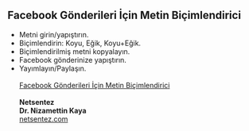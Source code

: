 ## Facebook Gönderileri İçin Metin Biçimlendirici
- Metni girin/yapıştırın.
- Biçimlendirin: Koyu, Eğik, Koyu+Eğik.
- Biçimlendirilmiş metni kopyalayın.
- Facebook gönderinize yapıştırın.
- Yayımlayın/Paylaşın. <br> <br>
[Facebook Gönderileri İçin Metin Biçimlendirici](https://yazilim-netsentez.w3spaces.com/metin-bicimlendirici.html) <br><br>
**Netsentez** <br>
**Dr. Nizamettin Kaya** <br>
[netsentez.com](https://netsentez.com/)
  

































